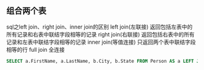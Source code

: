 ## 组合两个表 
sql之left join、right join、inner join的区别
left join(左联接) 返回包括左表中的所有记录和右表中联结字段相等的记录 
right join(右联接) 返回包括右表中的所有记录和左表中联结字段相等的记录
inner join(等值连接) 只返回两个表中联结字段相等的行
full join 全连接
``` sql
SELECT a.FirstName, a.LastName, b.City, b.State FROM Person AS a LEFT JOIN Address AS b ON a.PersonID=b.PersonID
```
